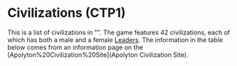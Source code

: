 # Civilizations (CTP1)

This is a list of civilizations in "". The game features 42 civilizations, each of which has both a male and a female [Leaders](leader).
The information in the table below comes from an information page on the [Apolyton%20Civilization%20Site](Apolyton Civilization Site).